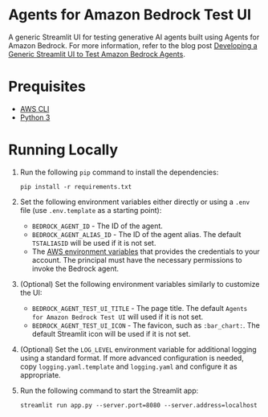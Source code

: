 # Agents for Amazon Bedrock Test UI

A generic Streamlit UI for testing generative AI agents built using Agents for Amazon Bedrock. For more information, refer to the blog post [Developing a Generic Streamlit UI to Test Amazon Bedrock Agents](https://blog.avangards.io/developing-a-generic-streamlit-ui-to-test-amazon-bedrock-agents).

# Prequisites

- [AWS CLI](https://docs.aws.amazon.com/cli/latest/userguide/getting-started-install.html)
- [Python 3](https://www.python.org/downloads/)

# Running Locally

1. Run the following `pip` command to install the dependencies:

   ```
   pip install -r requirements.txt
   ```

2. Set the following environment variables either directly or using a `.env` file (use `.env.template` as a starting point):
   - `BEDROCK_AGENT_ID` - The ID of the agent.
   - `BEDROCK_AGENT_ALIAS_ID` - The ID of the agent alias. The default `TSTALIASID` will be used if it is not set.
   - The [AWS environment variables](https://docs.aws.amazon.com/cli/latest/userguide/cli-configure-envvars.html) that provides the credentials to your account. The principal must have the necessary permissions to invoke the Bedrock agent.
3. (Optional) Set the following environment variables similarly to customize the UI:
   - `BEDROCK_AGENT_TEST_UI_TITLE` - The page title. The default `Agents for Amazon Bedrock Test UI` will used if it is not set.
   - `BEDROCK_AGENT_TEST_UI_ICON` - The favicon, such as `:bar_chart:`. The default Streamlit icon will be used if it is not set.
4. (Optional) Set the `LOG_LEVEL` environment variable for additional logging using a standard format. If more advanced configuration is needed, copy `logging.yaml.template` and `logging.yaml` and configure it as appropriate.
5. Run the following command to start the Streamlit app:

   ```
   streamlit run app.py --server.port=8080 --server.address=localhost
   ```
